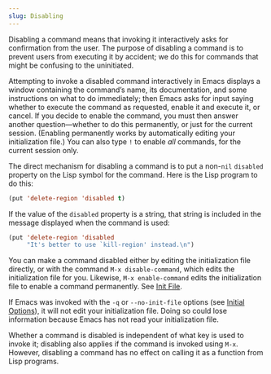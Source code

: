 ```yaml
---
slug: Disabling
---
```


Disabling a command means that invoking it interactively asks for confirmation from the user. The purpose of disabling a command is to prevent users from executing it by accident; we do this for commands that might be confusing to the uninitiated.

Attempting to invoke a disabled command interactively in Emacs displays a window containing the command’s name, its documentation, and some instructions on what to do immediately; then Emacs asks for input saying whether to execute the command as requested, enable it and execute it, or cancel. If you decide to enable the command, you must then answer another question—whether to do this permanently, or just for the current session. (Enabling permanently works by automatically editing your initialization file.) You can also type `!` to enable *all* commands, for the current session only.

The direct mechanism for disabling a command is to put a non-`nil` `disabled` property on the Lisp symbol for the command. Here is the Lisp program to do this:

```lisp
(put 'delete-region 'disabled t)
```

If the value of the `disabled` property is a string, that string is included in the message displayed when the command is used:

```lisp
(put 'delete-region 'disabled
     "It's better to use `kill-region' instead.\n")
```

You can make a command disabled either by editing the initialization file directly, or with the command `M-x disable-command`, which edits the initialization file for you. Likewise, `M-x enable-command` edits the initialization file to enable a command permanently. See [Init File](/docs/emacs/Init-File).

If Emacs was invoked with the `-q` or `--no-init-file` options (see [Initial Options](/docs/emacs/Initial-Options)), it will not edit your initialization file. Doing so could lose information because Emacs has not read your initialization file.

Whether a command is disabled is independent of what key is used to invoke it; disabling also applies if the command is invoked using `M-x`. However, disabling a command has no effect on calling it as a function from Lisp programs.
